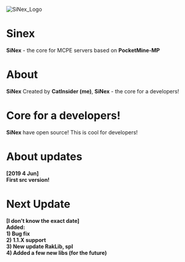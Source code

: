 ![SiNex_Logo](https://m.vk.com/album341291753_266041416?rev=1&m=103&z=photo341291753_456239916%2Falbum341291753_266041416%2Frev)
# Sinex
<strong>SiNex</strong> - the core for MCPE servers based on <strong>PocketMine-MP</strong>
# About
**SiNex** Created by **CatInsider (me)**, __SiNex__ - the core for a developers!
# Core for a developers!
**SiNex** have open source! This is cool for developers!
# About updates
**[2019 4 Jun]**<br>
**First src version!**
# Next Update
**[I don't know the exact date]**<br>
**Added:**<br>
**1) Bug fix**<br>
**2) 1.1.X support**<br>
**3) New update RakLib, spl**<br>
**4) Added a few new libs (for the future)**
